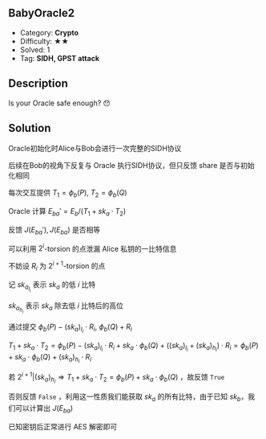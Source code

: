 ## BabyOracle2

+ Category: **Crypto**
+ Difficulty: ★★
+ Solved: 1
+ Tag: **SIDH, GPST attack**

## Description

Is your Oracle safe enough? 😯

## Solution

Oracle初始化时Alice与Bob会进行一次完整的SIDH协议

后续在Bob的视角下反复与 Oracle 执行SIDH协议，但只反馈 share 是否与初始化相同

每次交互提供 $T_1=\phi_b(P),\ T_2=\phi_b(Q)$

Oracle 计算 $E_{ba}'=E_b/(T_1+sk_a\cdot T_2)$​

反馈 $J(E_{ba}'),J(E_{ba})$ 是否相等

可以利用 $2^i$-torsion 的点泄漏 Alice 私钥的一比特信息

不妨设 $R_i$ 为 $2^{i+1}$-torsion 的点

记 $sk_{a_{l_i}}$ 表示 $sk_a$ 的低 $i$ 比特

$sk_{a_{h_i}}$ 表示 $sk_a$ 除去低 $i$ 比特后的高位

通过提交 $\phi_b(P)-(sk_a)_{l_i}\cdot R_i,\ \phi_b(Q)+R_i$

$T_1+sk_a\cdot T_2=\phi_b(P)-(sk_a)_{l_i}\cdot R_i+sk_a\cdot \phi_b(Q)+((sk_a)_{l_i}+(sk_a)_{h_i})\cdot R_i=\phi_b(P)+sk_a\cdot \phi_b(Q)+(sk_a)_{h_i}\cdot R_i$

若 $2^{i+1}|(sk_a)_{h_i}\Rightarrow T_1+sk_a\cdot T_2=\phi_b(P)+sk_a\cdot \phi_b(Q)$ ，故反馈 `True`

否则反馈 `False` ，利用这一性质我们能获取 $sk_a$ 的所有比特，由于已知 $sk_b$，我们可以计算出 $J(E_{ba})$

已知密钥后正常进行 AES 解密即可
